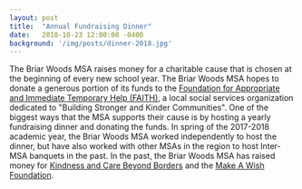 ```yaml
---
layout: post
title:  "Annual Fundraising Dinner"
date:   2018-10-23 12:00:00 -0400
background: '/img/posts/dinner-2018.jpg'
---
```


The Briar Woods MSA raises money for a charitable cause that is chosen at the beginning of every new school year. The Briar Woods MSA hopes to donate a generous portion of its funds to the <a href="http://www.faithus.org/" target="blank">Foundation for Appropriate and Immediate Temporary Help (FAITH)</a>, a local social services organization dedicated to "Building Stronger and Kinder Communities". One of the biggest ways that the MSA supports their cause is by hosting a yearly fundraising dinner and donating the funds. In spring of the 2017-2018 academic year, the Briar Woods MSA worked independently to host the dinner, but have also worked with other MSAs in the region to host Inter-MSA banquets in the past. In the past, the Briar Woods MSA has raised money for <a href="http://www.kindnessbeyondborders.com/" target="blank">Kindness and Care Beyond Borders</a> and the <a href="http://wish.org/" target="blank">Make A Wish Foundation</a>.
